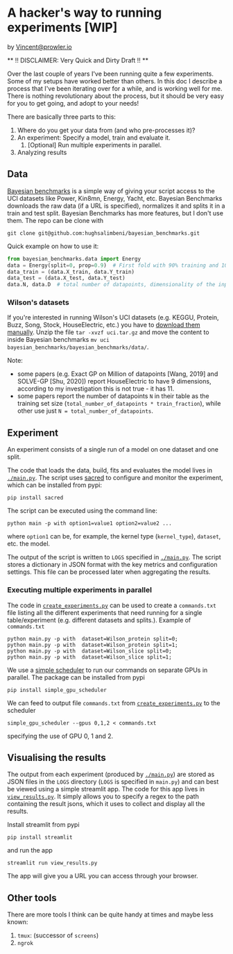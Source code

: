 # A hacker's way to running experiments [WIP]

by Vincent@prowler.io

** !! DISCLAIMER: Very Quick and Dirty Draft !! **

Over the last couple of years I've been running quite a few experiments. Some of my setups have worked better than others. In this doc I describe a process that I've been iterating over for a while, and is working well for me. There is nothing revolutionary about the process, but it should be very easy for you to get going, and adopt to your needs!

There are basically three parts to this:
1. Where do you get your data from (and who pre-processes it)?
2. An experiment: Specify a model, train and evaluate it.
   1. [Optional] Run multiple experiments in parallel.
3. Analyzing results

## Data

[Bayesian benchmarks](https://github.com/hughsalimbeni/bayesian_benchmarks) is a simple way of giving your script access to the UCI datasets like Power, Kin8mn, Energy, Yacht, etc. Bayesian Benchmarks downloads the raw data (if a URL is specified), normalizes it and splits it in a train and test split. Bayesian Benchmarks has more features, but I don't use them. The repo can be clone with
```
git clone git@github.com:hughsalimbeni/bayesian_benchmarks.git
```
Quick example on how to use it:
```python
from bayesian_benchmarks.data import Energy
data = Energy(split=0, prop=0.9)  # First fold with 90% training and 10% test.
data_train = (data.X_train, data.Y_train)
data_test = (data.X_test, data.Y_test)
data.N, data.D  # total number of datapoints, dimensionality of the input data
```

### Wilson's datasets
If you're interested in running Wilson's UCI datasets (e.g. KEGGU, Protein, Buzz, Song, Stock, HouseElectric, etc.) you have to [download them manually](https://drive.google.com/open?id=0BxWe_IuTnMFcYXhxdUNwRHBKTlU). Unzip the file `tar -xvzf uci.tar.gz` and move the content to inside Bayesian benchmarks `mv uci bayesian_benchmarks/bayesian_benchmarks/data/`.

Note:
- some papers (e.g. Exact GP on Million of datapoints [Wang, 2019] and SOLVE-GP [Shu, 2020]) report HouseElectric to have 9 dimensions, according to my investigation this is not true - it has 11.
- some papers report the number of datapoints `N` in their table as the training set size (`total_number_of_datapoints * train_fraction`), while other use just `N = total_number_of_datapoints`. 


## Experiment

An experiment consists of a single run of a model on one dataset and one split.

The code that loads the data, build, fits and evaluates the model lives in [`./main.py`](./main.py).
The script uses [sacred](https://github.com/IDSIA/sacred) to configure and monitor the experiment, which can be installed from pypi:
```
pip install sacred
```

The script can be executed using the command line:
```
python main -p with option1=value1 option2=value2 ...
```
where `option1` can be, for example, the kernel type (`kernel_type`), `dataset`, etc. the model.

The output of the script is written to `LOGS` specified in [`./main.py`](./main.py). The script stores a dictionary in JSON format with the key metrics and configuration settings. This file can be processed later when aggregating the results.

### Executing multiple experiments in parallel

The code in [`create_experiments.py`](./create_experiments.py) can be used to create a `commands.txt` file listing all the different experiments that need running for a single table/experiment (e.g. different datasets and splits.).
Example of `commands.txt`
```
python main.py -p with  dataset=Wilson_protein split=0;
python main.py -p with  dataset=Wilson_protein split=1;
python main.py -p with  dataset=Wilson_slice split=0;
python main.py -p with  dataset=Wilson_slice split=1;
```

We use a [simple scheduler](https://pypi.org/project/simple-gpu-scheduler/) to run our commands on separate GPUs in parallel.
The package can be installed from pypi
```
pip install simple_gpu_scheduler
```

We can feed to output file `commands.txt` from [`create_experiments.py`](./create_experiments.py) to the scheduler
```
simple_gpu_scheduler --gpus 0,1,2 < commands.txt
```
specifying the use of GPU 0, 1 and 2.


## Visualising the results

The output from each experiment (produced by [`./main.py`](./main.py)) are stored as JSON files in the `LOGS` directory (`LOGS` is specified in `main.py`) and can best be viewed using a simple streamlit app. The code for this app lives in [`view_results.py`](./view_results.py). It simply allows you to specify a regex to the path containing the result jsons, which it uses to collect and display all the results.

Install streamlit from pypi
```
pip install streamlit
```
and run the app 
```
streamlit run view_results.py
```
The app will give you a URL you can access through your browser.



## Other tools

There are more tools I think can be quite handy at times and maybe less known:

1. `tmux`: (successor of `screens`)
2. `ngrok`